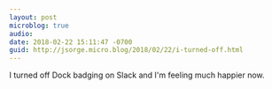 ```yaml
---
layout: post
microblog: true
audio: 
date: 2018-02-22 15:11:47 -0700
guid: http://jsorge.micro.blog/2018/02/22/i-turned-off.html
---
```

I turned off Dock badging on Slack and I'm feeling much happier now.
